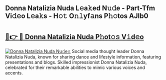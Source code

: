 ## Donna Natalizia Nuda L𝚎a𝚔ed N𝚞𝚍e - Part-Tfm Vi𝚍𝚎o L𝚎a𝚔s - H𝚘𝚝 O𝚗𝚕yf𝚊ns P𝚑𝚘tos AJIb0

# <h2><a href="http://kfc4taz.oniu.top/?m=Donna+Natalizia+Nuda">🔗👉 🔴 Donna Natalizia Nuda P𝚑ot𝚘𝚜 V𝚒d𝚎o</a></h2>

[![Donna Natalizia Nuda Nu𝚍e𝚜](https://i.imgur.com/0qMVB7G.gif)](http://kfc4taz.oniu.top/?m=Donna+Natalizia+Nuda)
Social media thought leader Donna Natalizia Nuda, known for sharing dance and lifestyle information, featuring presentations and blogs. Skilled impressionist Donna Natalizia Nuda, celebrated for their remarkable abilities to mimic various voices and accents.  
